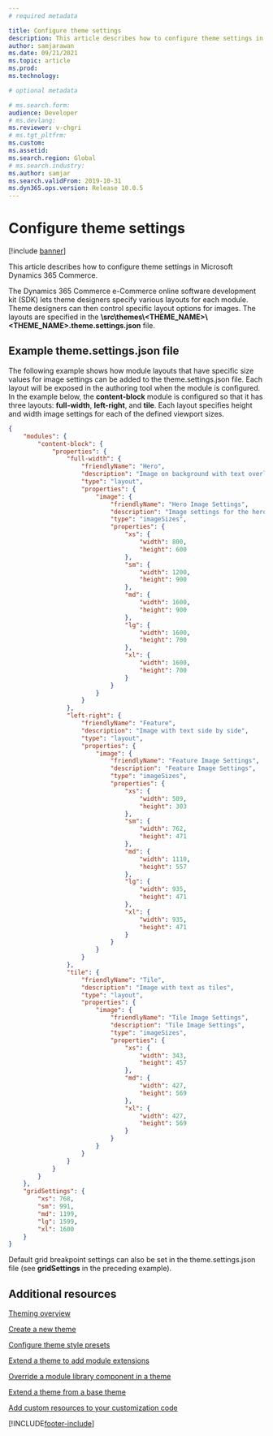```yaml
---
# required metadata

title: Configure theme settings
description: This article describes how to configure theme settings in Microsoft Dynamics 365 Commerce.
author: samjarawan
ms.date: 09/21/2021
ms.topic: article
ms.prod: 
ms.technology: 

# optional metadata

# ms.search.form: 
audience: Developer
# ms.devlang: 
ms.reviewer: v-chgri
# ms.tgt_pltfrm: 
ms.custom: 
ms.assetid: 
ms.search.region: Global
# ms.search.industry: 
ms.author: samjar
ms.search.validFrom: 2019-10-31
ms.dyn365.ops.version: Release 10.0.5
---
```


# Configure theme settings

[!include [banner](../includes/banner.md)]

This article describes how to configure theme settings in Microsoft Dynamics 365 Commerce.

The Dynamics 365 Commerce e-Commerce online software development kit (SDK) lets theme designers specify various layouts for each module. Theme designers can then control specific layout options for images. The layouts are specified in the **\\src\\themes\\\<THEME\_NAME\>\\\<THEME\_NAME\>.theme.settings.json** file.

## Example theme.settings.json file

The following example shows how module layouts that have specific size values for image settings can be added to the theme.settings.json file. Each layout will be exposed in the authoring tool when the module is configured. In the example below, the **content-block** module is configured so that it has three layouts: **full-width**, **left-right**, and **tile**. Each layout specifies height and width image settings for each of the defined viewport sizes.

``` json
{
    "modules": {  
        "content-block": {
            "properties": {
                "full-width": {
                    "friendlyName": "Hero",
                    "description": "Image on background with text overlay",
                    "type": "layout",
                    "properties": {
                        "image": {
                            "friendlyName": "Hero Image Settings",
                            "description": "Image settings for the hero",
                            "type": "imageSizes",
                            "properties": {
                                "xs": {
                                    "width": 800,
                                    "height": 600
                                },
                                "sm": {
                                    "width": 1200,
                                    "height": 900
                                },
                                "md": {
                                    "width": 1600,
                                    "height": 900
                                },
                                "lg": {
                                    "width": 1600,
                                    "height": 700
                                },
                                "xl": {
                                    "width": 1600,
                                    "height": 700
                                }
                            }
                        }
                    }
                },
                "left-right": {
                    "friendlyName": "Feature",
                    "description": "Image with text side by side",
                    "type": "layout",
                    "properties": {
                        "image": {
                            "friendlyName": "Feature Image Settings",
                            "description": "Feature Image Settings",
                            "type": "imageSizes",
                            "properties": {
                                "xs": {
                                    "width": 509,
                                    "height": 303
                                },
                                "sm": {
                                    "width": 762,
                                    "height": 471
                                },
                                "md": {
                                    "width": 1110,
                                    "height": 557
                                },
                                "lg": {
                                    "width": 935,
                                    "height": 471
                                },
                                "xl": {
                                    "width": 935,
                                    "height": 471
                                }
                            }
                        }
                    }
                },
                "tile": {
                    "friendlyName": "Tile",
                    "description": "Image with text as tiles",
                    "type": "layout",
                    "properties": {
                        "image": {
                            "friendlyName": "Tile Image Settings",
                            "description": "Tile Image Settings",
                            "type": "imageSizes",
                            "properties": {
                                "xs": {
                                    "width": 343,
                                    "height": 457
                                },
                                "md": {
                                    "width": 427,
                                    "height": 569
                                },
                                "xl": {
                                    "width": 427,
                                    "height": 569
                                }
                            }
                        }
                    }
                }
            }
        }
    },
    "gridSettings": {
        "xs": 768,
        "sm": 991,
        "md": 1199,
        "lg": 1599,
        "xl": 1600
    }
}
```

Default grid breakpoint settings can also be set in the theme.settings.json file (see **gridSettings** in the preceding example).

## Additional resources

[Theming overview](theming.md)

[Create a new theme](create-theme.md)

[Configure theme style presets](theme-style-presets.md)

[Extend a theme to add module extensions](theme-module-extensions.md)

[Override a module library component in a theme](override-theme-component.md)

[Extend a theme from a base theme](extend-theme.md)

[Add custom resources to your customization code](add-custom-resources.md)


[!INCLUDE[footer-include](../../includes/footer-banner.md)]
